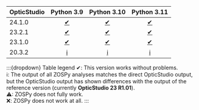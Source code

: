 | OpticStudio | Python 3.9  | Python 3.10 | Python 3.11 |
|-------------|:-----------:|:-----------:|:-----------:|
| 24.1.0      | [✔][24.1.0] | [✔][24.1.0] | [✔][24.1.0] |
| 23.2.1      | [✔][23.2.1] | [✔][23.2.1] | [✔][23.2.1] |
| 23.1.0      | [✔][23.1.0] | [✔][23.1.0] | [✔][23.1.0] |
| 20.3.2      | [ℹ][20.3.2] | [ℹ][20.3.2] | [ℹ][20.3.2] |

:::{dropdown} Table legend
✔: This version works without problems.  
ℹ: The output of all ZOSPy analyses matches the direct OpticStudio output, but the OpticStudio output has shown differences with the output of the reference version (currently **OpticStudio 23 R1.01**).  
⚠: ZOSPy does not fully work.  
❌: ZOSPy does not work at all.
:::

[24.1.0]: compatibility/24-1-0
[23.2.1]: compatibility/23-2-1
[23.1.0]: compatibility/23-1-0
[20.3.2]: compatibility/20-3-2